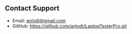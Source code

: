 ﻿

## Contact Support
- Email: anlvdt@gmail.com
- GitHub: https://github.com/anlvdt/LaptopTesterPro.git

